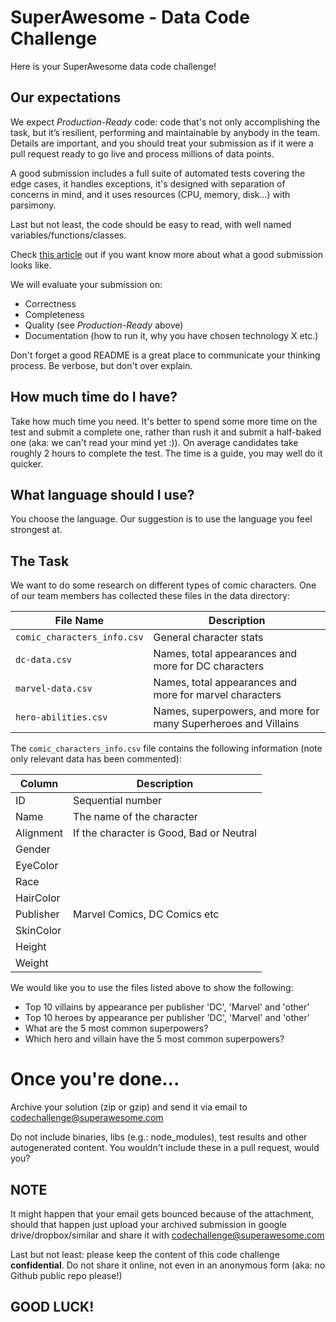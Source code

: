 # SuperAwesome - Data Code Challenge

Here is your SuperAwesome data code challenge!

## Our expectations

We expect *Production-Ready* code: code that's not only accomplishing the task,
but it’s resilient, performing and maintainable by anybody in the team.
Details are important, and you should treat your submission as if it were a pull
request ready to go live and process millions of data points.

A good submission includes a full suite of automated tests covering the edge
cases, it handles exceptions, it's designed with separation of concerns in mind,
and it uses resources (CPU, memory, disk...) with parsimony.

Last but not least, the code should be easy to read, with well named variables/functions/classes.

Check [this article](https://www.superawesome.com/blog/how-we-hire-engineers-to-build-kid-safe-technology/)
out if you want know more about what a good submission looks like.

We will evaluate your submission on:

* Correctness
* Completeness
* Quality (see *Production-Ready* above)
* Documentation (how to run it, why you have chosen technology X etc.)

Don't forget a good README is a great place to communicate your thinking process.
Be verbose, but don't over explain.

## How much time do I have?

Take how much time you need. It's better to spend some more time on the test and submit a complete
one, rather than rush it and submit a half-baked one (aka: we can't read your mind
yet :)).
On average candidates take roughly 2 hours to complete the test.  The time is a guide, you
may well do it quicker.

## What language should I use?

You choose the language. Our suggestion is to use the language you feel strongest
at.

## The Task

We want to do some research on different types of comic characters. One of our
team members has collected these files in the data directory:

| File Name         | Description                                                    |
|-------------------|----------------------------------------------------------------|
| `comic_characters_info.csv` | General character stats                                        |
| `dc-data.csv`     | Names, total appearances and more for DC characters            |
| `marvel-data.csv` | Names, total appearances and more for marvel characters        |
| `hero-abilities.csv` | Names, superpowers, and more for many Superheroes and Villains |

The `comic_characters_info.csv` file contains the following information (note only
relevant data has been commented):

| Column     | Description                              |
|------------|------------------------------------------|
| ID         | Sequential number                        |
| Name       | The name of the character                |
| Alignment  | If the character is Good, Bad or Neutral |
| Gender     |                                          |
| EyeColor   |                                          |
| Race       |                                          |
| HairColor  |                                          |
| Publisher  | Marvel Comics, DC Comics etc             |
| SkinColor  |                                          |
| Height     |                                          |
| Weight     |                                          |

We would like you to use the files listed above to show the following:

* Top 10 villains by appearance per publisher 'DC', 'Marvel' and 'other'
* Top 10 heroes by appearance per publisher 'DC', 'Marvel' and 'other'
* What are the 5 most common superpowers?
* Which hero and villain have the 5 most common superpowers?

# Once you're done...

Archive your solution (zip or gzip) and send it via email to codechallenge@superawesome.com

Do not include binaries, libs (e.g.: node_modules), test results and other
autogenerated content. You wouldn't include these in a pull request, would you?

## NOTE

It might happen that your email gets bounced because of the attachment, should
that happen just upload your archived submission in google drive/dropbox/similar
and share it with codechallenge@superawesome.com

Last but not least: please keep the content of this code challenge **confidential**.
Do not share it online, not even in an anonymous form (aka: no Github public repo
please!)

## GOOD LUCK!